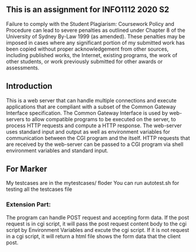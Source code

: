 ## This is an assignment for INFO1112 2020 S2

Failure to comply with the Student Plagiarism: Coursework Policy and Procedure can lead to severe penalties as outlined under Chapter 8 of the University of Sydney By-Law 1999 (as amended). These penalties may be imposed in cases where any significant portion of my submitted work has been copied without proper acknowledgement from other sources, including published works, the Internet, existing programs, the work of other students, or work previously submitted for other awards or assessments.


## Introduction

This is a web server that can handle multiple connections and execute applications that are compliant with a subset of the Common Gateway Interface specification. The Common Gateway Interface is used by web-servers to allow compatible programs to be executed on the server, to process HTTP requests and compute a HTTP response. The web-server uses standard input and output as well as environment variables for communication between the CGI program and the itself. HTTP requests that are received by the web-server can be passed to a CGI program via shell environment variables and standard input.

## For Marker
My testcases are in the mytestcases/ floder
You can run autotest.sh for testing all the testcases file

### Extension Part:
The program can handle POST request and accepting form data.
If the post request is in cgi script, it will pass the post request content body to the cgi script by Environment Variables and excute the cgi script. If it is not request in a cgi script, it will return a html file shows the form data that the client post.


